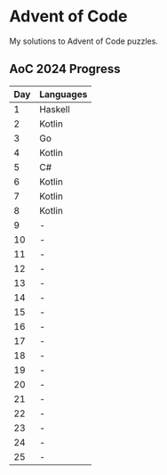 # Advent of Code

My solutions to Advent of Code puzzles.

## AoC 2024 Progress

| Day | Languages |
| --- | --------- |
|  1  | Haskell   |
|  2  | Kotlin    |
|  3  | Go        |
|  4  | Kotlin    |
|  5  | C#        |
|  6  | Kotlin    |
|  7  | Kotlin    |
|  8  | Kotlin    |
|  9  |     -     |
|  10 |     -     |
|  11 |     -     |
|  12 |     -     |
|  13 |     -     |
|  14 |     -     |
|  15 |     -     |
|  16 |     -     |
|  17 |     -     |
|  18 |     -     |
|  19 |     -     |
|  20 |     -     |
|  21 |     -     |
|  22 |     -     |
|  23 |     -     |
|  24 |     -     |
|  25 |     -     |
